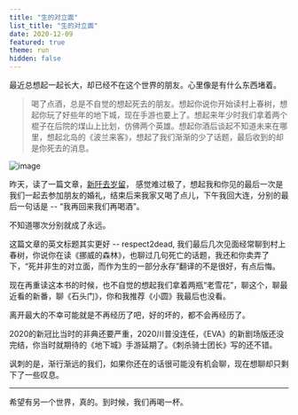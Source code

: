 ```yaml
---
title: "生的对立面"
list_title: "生的对立面"
date: 2020-12-09
featured: true
theme: run
hidden: false
---
```


最近总想起一起长大，却已经不在这个世界的朋友。心里像是有什么东西堵着。

> 喝了点酒，总是不自觉的想起死去的朋友。想起你说你开始读村上春树，想起你玩了好些年的地下城，现在手游也要上了。想起来年少时我们拿着两个棍子在后院的煤山上比划，仿佛两个英雄。想起你酒后谈起不知道未来在哪里，想起北岛的《波兰来客》，想起了我们渐渐的少了话题，最后收到的却是你死去的消息。

![image](https://user-images.githubusercontent.com/15976103/101720620-0cb25b00-3ae1-11eb-93e2-f8bd77809b6a.png)

昨天，读了一篇文章，[新阡去岁留](https://fallen.moe/respect2dead/)， 感觉难过极了，想起我和你见的最后一次是我们一起去参加朋友的婚礼，结束后来我家又喝了点儿，下午我回大连，分别的最后一句话是 -- “我再回来我们再喝酒”。

不知道哪次分别就成了永远。

这篇文章的英文标题其实更好 -- respect2dead, 我们最后几次见面经常聊到村上春树，你说你在读《挪威的森林》，也聊过几句死亡的话题，我还和你卖弄了下，“死并非生的对立面，而作为生的一部分永存”翻译的不是很好，有点后悔。

现在再重读这本书的时候，也不自觉的想起我们拿着两瓶“老雪花”，聊这个，聊最近看的新番，聊《石头门》，你和我推荐《小圆》我最后也没看。

离开最大的不幸可能就是不再经历了吧，好的坏的，都不会再经历了。

2020的新冠比当时的非典还要严重，2020川普没连任，《EVA》的新剧场版还没完结，你当时就期待的《地下城》手游延期了。《刺杀骑士团长》写的还不错。

讽刺的是，渐行渐远的我们，如果你还在的话很可能没有机会聊，现在想聊却只剩下了一些叹息。

---

希望有另一个世界，真的。到时候，我们再喝一杯。
